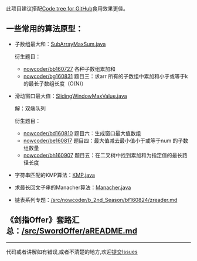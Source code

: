 此项目建议搭配[Code tree for GitHub](https://github.com/buunguyen/octotree)食用效果更佳。
## 一些常用的算法原型：

 - 子数组最大和：[SubArrayMaxSum.java](https://github.com/nibnait/algorithms/blob/master/src/nowcoder/AlgorithmPrototype/SubArrayMaxSum.java)
    
    衍生题目：
    
     - [nowcoder/bb160727](https://github.com/nibnait/algorithms/blob/master/src/nowcoder/b_2nd_Season/bb160727/zreadme.md) 各种子数组累加和
     - [nowcoder/bg160831](https://github.com/nibnait/algorithms/blob/master/src/nowcoder/b_2nd_Season/bg160831/zreadme.md) 题目三：求arr 所有的子数组中累加和小于或等于k 的最长子数组长度（O(N)）

 - 滑动窗口最大值：[SlidingWindowMaxValue.java](https://github.com/nibnait/algorithms/blob/master/src/nowcoder/AlgorithmPrototype/SlidingWindowMaxValue.java)
    
    解：双端队列
    
    衍生题目：
    
    - [nowcoder/bd160810](https://github.com/nibnait/algorithms/blob/master/src/nowcoder/b_2nd_Season/bd160810/zreadme.md) 题目六：生成窗口最大值数组
    - [nowcoder/be160817](https://github.com/nibnait/algorithms/blob/master/src/nowcoder/b_2nd_Season/be160817/zreadme.md) 题目四：最大值减去最小值小于或等于num 的子数组数量
    - [nowcoder/bh160907](https://github.com/nibnait/algorithms/blob/master/src/nowcoder/b_2nd_Season/be160907/zreadme.md) 题目五：在二叉树中找到累加和为指定值的最长路径长度
    
        
 - 字符串匹配的KMP算法：[KMP.java](https://github.com/nibnait/algorithms/blob/master/src/nowcoder/a_1st_Season/aa_Manacher_bfprt_KMP/KMP.java)
 - 求最长回文子串的Manacher算法：[Manacher.java](https://github.com/nibnait/algorithms/blob/master/src/nowcoder/a_1st_Season/aa_Manacher_bfprt_KMP/Manacher.java)

 - 链表系列专题：[/src/nowcoder/b_2nd_Season/bf160824/zreader.md](https://github.com/nibnait/algorithms/blob/master/src/nowcoder/b_2nd_Season/bf160824/zreader.md)


## 《剑指Offer》套路汇总：[/src/SwordOffer/aREADME.md](https://github.com/nibnait/algorithms/blob/master/src/SwordOffer/aREADME.md)


---

代码或者讲解如有错误,或者不清楚的地方,欢迎[提交Issues](https://github.com/nibnait/algorithms/issues)